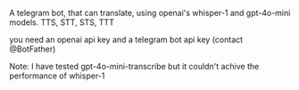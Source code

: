 A telegram bot, that can translate, using openai's whisper-1 and gpt-4o-mini models. TTS, STT, STS, TTT

you need an openai api key and a telegram bot api key (contact @BotFather)

Note:
I have tested gpt-4o-mini-transcribe but it couldn't achive the performance of whisper-1
